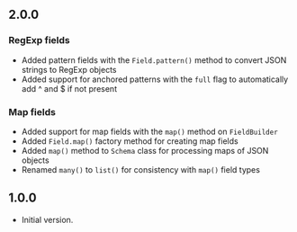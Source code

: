 ## 2.0.0

### RegExp fields
- Added pattern fields with the `Field.pattern()` method to convert JSON strings to RegExp objects
- Added support for anchored patterns with the `full` flag to automatically add ^ and $ if not present

### Map fields
- Added support for map fields with the `map()` method on `FieldBuilder`
- Added `Field.map()` factory method for creating map fields
- Added `map()` method to `Schema` class for processing maps of JSON objects
- Renamed `many()` to `list()` for consistency with `map()` field types

## 1.0.0

- Initial version.
